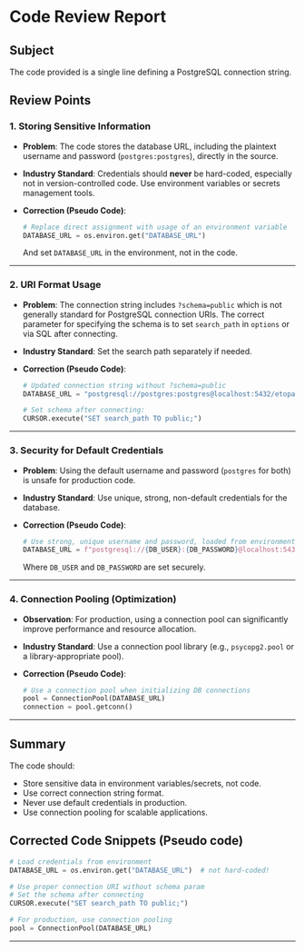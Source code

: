 # Code Review Report

## Subject

The code provided is a single line defining a PostgreSQL connection string.

## Review Points

### 1. Storing Sensitive Information

- **Problem**: The code stores the database URL, including the plaintext username and password (`postgres:postgres`), directly in the source.
- **Industry Standard**: Credentials should **never** be hard-coded, especially not in version-controlled code. Use environment variables or secrets management tools.
- **Correction (Pseudo Code)**:

    ```python
    # Replace direct assignment with usage of an environment variable
    DATABASE_URL = os.environ.get("DATABASE_URL")
    ```

    And set `DATABASE_URL` in the environment, not in the code.

---

### 2. URI Format Usage

- **Problem**: The connection string includes `?schema=public` which is not generally standard for PostgreSQL connection URIs. The correct parameter for specifying the schema is to set `search_path` in `options` or via SQL after connecting.
- **Industry Standard**: Set the search path separately if needed.
- **Correction (Pseudo Code)**:

    ```python
    # Updated connection string without ?schema=public
    DATABASE_URL = "postgresql://postgres:postgres@localhost:5432/etopath"

    # Set schema after connecting:
    CURSOR.execute("SET search_path TO public;")
    ```

---

### 3. Security for Default Credentials

- **Problem**: Using the default username and password (`postgres` for both) is unsafe for production code.
- **Industry Standard**: Use unique, strong, non-default credentials for the database.
- **Correction (Pseudo Code)**:

    ```python
    # Use strong, unique username and password, loaded from environment variables
    DATABASE_URL = f"postgresql://{DB_USER}:{DB_PASSWORD}@localhost:5432/etopath"
    ```

    Where `DB_USER` and `DB_PASSWORD` are set securely.

---

### 4. Connection Pooling (Optimization)

- **Observation**: For production, using a connection pool can significantly improve performance and resource allocation.
- **Industry Standard**: Use a connection pool library (e.g., `psycopg2.pool` or a library-appropriate pool).
- **Correction (Pseudo Code)**:

    ```python
    # Use a connection pool when initializing DB connections
    pool = ConnectionPool(DATABASE_URL)
    connection = pool.getconn()
    ```

---

## Summary

The code should:
- Store sensitive data in environment variables/secrets, not code.
- Use correct connection string format.
- Never use default credentials in production.
- Use connection pooling for scalable applications.

## Corrected Code Snippets (Pseudo code)

```python
# Load credentials from environment
DATABASE_URL = os.environ.get("DATABASE_URL")  # not hard-coded!

# Use proper connection URI without schema param
# Set the schema after connecting
CURSOR.execute("SET search_path TO public;")

# For production, use connection pooling
pool = ConnectionPool(DATABASE_URL)
```

---